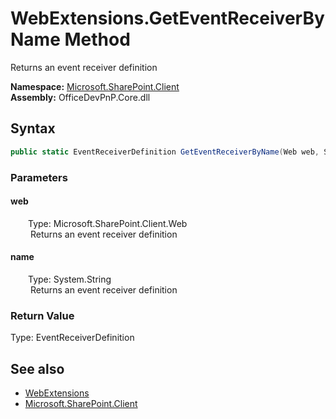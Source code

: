 # WebExtensions.GetEventReceiverByName Method  
 Returns an event receiver definition   

**Namespace:** [Microsoft.SharePoint.Client](Microsoft.SharePoint.Client.md)  
**Assembly:** OfficeDevPnP.Core.dll  
## Syntax
```C#
public static EventReceiverDefinition GetEventReceiverByName(Web web, String name)
```
### Parameters
#### web  
&emsp;&emsp;Type: Microsoft.SharePoint.Client.Web  
&emsp;&emsp; Returns an event receiver definition   

  

#### name  
&emsp;&emsp;Type: System.String  
&emsp;&emsp; Returns an event receiver definition   

  

### Return Value
Type: EventReceiverDefinition  
  


## See also
- [WebExtensions](Microsoft.SharePoint.Client.WebExtensions.md) 
- [Microsoft.SharePoint.Client](Microsoft.SharePoint.Client.md) 
